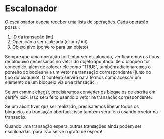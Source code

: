 # Escalonador

O escalonador espera receber uma lista de operações. Cada operação possui:

1. ID da transação (int)
2. Operação a ser realizada (enum / int)
3. Objeto alvo (ponteiro para um objeto)

Sempre que uma operação for tentar ser escalonada, verificaremos os tipos de bloqueio necessários no vetor do objeto apontado. Se o bloqueio for concedido, além de colocar ele como "TRUE", também adicionaremos o ponteiro do booleano a um vetor na transação correspondente (junto do tipo do bloqueio). O ponteiro servirá para termos como acessar um elemento de um bloqueio via uma transação. 

Se um commit chegar, precisaremos converter os bloqueios de escrita em certify lock, isso será feito usando o vetor na transação correspondente.

Se um abort tiver que ser realizado, precisaremos liberar todos os bloqueios da transação abortada, isso também será feito usando o vetor na transação.

Quando uma transação espera, outras transações ainda podem ser escalonadas, para isso serve o grafo de espera!

